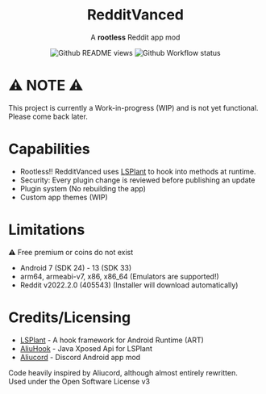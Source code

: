 <h1 align="center">RedditVanced</h1>
<p align="center">
A <b>rootless</b> Reddit app mod
</p>
<p align="center">
  <img alt="Github README views" src="https://hits.seeyoufarm.com/api/count/incr/badge.svg?url=https%3A%2F%2Fgithub.com%2FRedditVanced%2FRedditVanced&count_bg=%2379C83D&title_bg=%23555555&icon=github.svg&icon_color=%23E7E7E7&title=views&edge_flat=true"/>
  <img alt="Github Workflow status" src="https://img.shields.io/github/workflow/status/RedditVanced/RedditVanced/Build?label=Core%2FInjector&logo=githubactions&logoColor=white&style=flat-square"/>
</p>

# ⚠️ NOTE ⚠️

This project is currently a Work-in-progress (WIP) and is not yet functional.\
Please come back later.

# Capabilities

- Rootless!! RedditVanced uses [LSPlant](https://github.com/LSPosed/LSPlant) to hook into methods at runtime.
- Security: Every plugin change is reviewed before publishing an update
- Plugin system (No rebuilding the app)
- Custom app themes (WIP)

# Limitations

⚠️ Free premium or coins do not exist

- Android 7 (SDK 24) - 13 (SDK 33)
- arm64, armeabi-v7, x86, x86_64 (Emulators are supported!)
- Reddit v2022.2.0 (405543) (Installer will download automatically)

# Credits/Licensing

- [LSPlant](https://github.com/LSPosed/LSPlant) - A hook framework for Android Runtime (ART)
- [AliuHook](https://github.com/Aliucord/hook) - Java Xposed Api for LSPlant
- [Aliucord](https://github.com/Aliucord/Aliucord) - Discord Android app mod

Code heavily inspired by Aliucord, although almost entirely rewritten.\
Used under the Open Software License v3
